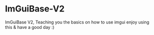# ImGuiBase-V2
ImGuiBase V2, Teaching you the basics on how to use imgui
enjoy using this & have a good day :) 

